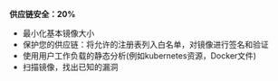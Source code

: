 **供应链安全：20%**

- 最小化基本镜像大小
- 保护您的供应链：将允许的注册表列入白名单，对镜像进行签名和验证
- 使用用户工作负载的静态分析(例如kubernetes资源，Docker文件)
- 扫描镜像，找出已知的漏洞